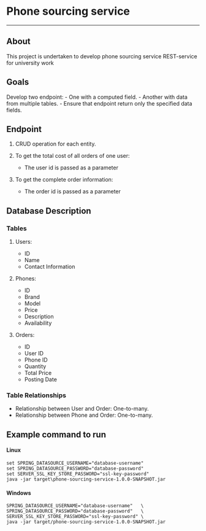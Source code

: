 # Phone sourcing service

---

## About

This project is undertaken to develop phone sourcing service
REST-service for university work

## Goals

Develop two endpoint:
    - One with a computed field.
    - Another with data from multiple tables.
    - Ensure that endpoint return only the specified data fields.

## Endpoint

1. CRUD operation for each entity.

2. To get the total cost of all orders of one user:
    - The user id is passed as a parameter

3. To get the complete order information:
    - The order id is passed as a parameter

## Database Description

### Tables

1. Users:
    - ID
    - Name
    - Contact Information

2. Phones:
    - ID
    - Brand
    - Model
    - Price
    - Description
    - Availability

3. Orders:
    - ID
    - User ID
    - Phone ID
    - Quantity
    - Total Price
    - Posting Date

### Table Relationships

- Relationship between User and Order: One-to-many.
- Relationship between Phone and Order: One-to-many.

## Example command to run


#### Linux

```
set SPRING_DATASOURCE_USERNAME="database-username"
set SPRING_DATASOURCE_PASSWORD="database-password"
set SERVER_SSL_KEY_STORE_PASSWORD="ssl-key-password"
java -jar target\phone-sourcing-service-1.0.0-SNAPSHOT.jar
```

#### Windows

```
SPRING_DATASOURCE_USERNAME="database-username"   \
SPRING_DATASOURCE_PASSWORD="database-password"   \
SERVER_SSL_KEY_STORE_PASSWORD="ssl-key-password" \
java -jar target/phone-sourcing-service-1.0.0-SNAPSHOT.jar
```